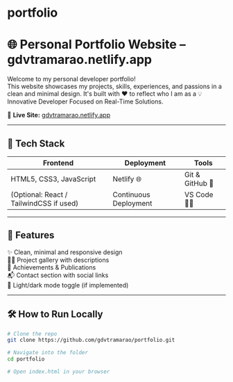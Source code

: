 # portfolio
# 🌐 Personal Portfolio Website – gdvtramarao.netlify.app

Welcome to my personal developer portfolio!  
This website showcases my projects, skills, experiences, and passions in a clean and minimal design. It's built with ❤️ to reflect who I am as a 💡 Innovative Developer Focused on Real-Time Solutions.

🔗 **Live Site:** [gdvtramarao.netlify.app](https://gdvtramarao.netlify.app)

---

## 🚀 Tech Stack

| Frontend | Deployment | Tools |
|----------|------------|-------|
| HTML5, CSS3, JavaScript | Netlify 🌐 | Git & GitHub 🐙 |
| (Optional: React / TailwindCSS if used) | Continuous Deployment | VS Code 🧑‍💻 |

---

## 🧠 Features

✨ Clean, minimal and responsive design  
🧑‍💻 Project gallery with descriptions  
📄 Achievements & Publications  
📬 Contact section with social links  
🌙 Light/dark mode toggle (if implemented)

---

## 🛠️ How to Run Locally

```bash
# Clone the repo
git clone https://github.com/gdvtramarao/portfolio.git

# Navigate into the folder
cd portfolio

# Open index.html in your browser
